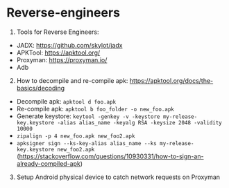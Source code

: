 # Reverse-engineers
1. Tools for Reverse Engineers:
  + JADX: https://github.com/skylot/jadx
  + APKTool: https://apktool.org/
  + Proxyman: https://proxyman.io/
  + Adb
2. How to decompile and re-compile apk: https://apktool.org/docs/the-basics/decoding
  + Decompile apk: ```apktool d foo.apk```
  + Re-compile apk: ```apktool b foo_folder -o new_foo.apk```
  + Generate keystore: ```keytool -genkey -v -keystore my-release-key.keystore -alias alias_name -keyalg RSA -keysize 2048 -validity 10000```
  + ```zipalign -p 4 new_foo.apk new_foo2.apk```
  + ```apksigner sign --ks-key-alias alias_name --ks my-release-key.keystore new_foo2.apk``` (https://stackoverflow.com/questions/10930331/how-to-sign-an-already-compiled-apk)
3. Setup Android physical device to catch network requests on Proxyman
  
